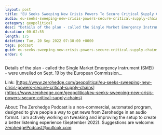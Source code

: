 ```yaml
---
layout: post
title: "EU Seeks Sweeping New Crisis Powers To Secure Critical Supply Chains"
audio: eu-seeks-sweeping-new-crisis-powers-secure-critical-supply-chains-0
category: geopolitical
desc: "Details of the plan - called the Single Market Emergency Instrument (SMEI) - were unveiled on Sept. 19 by the European Commission..."
duration: 00:02:55
length: 175
datetime: Tue, 20 Sep 2022 07:30:00 +0000
tags: podcast
guid: eu-seeks-sweeping-new-crisis-powers-secure-critical-supply-chains-0
order: 0
---
```

Details of the plan - called the Single Market Emergency Instrument (SMEI) - were unveiled on Sept. 19 by the European Commission...

Link: [https://www.zerohedge.com/geopolitical/eu-seeks-sweeping-new-crisis-powers-secure-critical-supply-chains](https://www.zerohedge.com/geopolitical/eu-seeks-sweeping-new-crisis-powers-secure-critical-supply-chains)

About: The Zerohedge Podcast is a non-commercial, automated program, designed to give people a way to get news from Zerohedge in an audio format.  I am actively working on tweaking and improving the setup to create a better listening experience (September 2022).  Suggestions are welcome: [zerohedgePodcast@outlook.com](mailto:zerohedgePodcast@outlook.com)